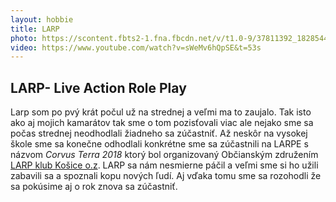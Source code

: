 ```yaml
---
layout: hobbie
title: LARP
photo: https://scontent.fbts2-1.fna.fbcdn.net/v/t1.0-9/37811392_1828544057210974_3431933831647592448_o.jpg?_nc_cat=103&_nc_ht=scontent.fbts2-1.fna&oh=dc7af5ffbe41bf6018dfb1573b6d6d98&oe=5D1F2DA3
video: https://www.youtube.com/watch?v=sWeMv6hQpSE&t=53s
---
```

## **LARP- Live Action Role Play**

Larp som po pvý krát počul už na strednej a veľmi ma to zaujalo. Tak isto ako aj mojich kamarátov tak sme o tom pozisťovali viac ale nejako sme sa počas strednej neodhodlali žiadneho sa zúčastniť. Až neskôr na vysokej škole sme sa konečne odhodlali konkrétne sme sa zúčastnili na LARPE  s názvom _Corvus Terra 2018_ ktorý bol organizovaný Občianským združením [LARP klub Košice o.z](https://larpke.eu). LARP sa nám nesmierne páčil a veľmi sme si ho užili zabavili sa a spoznali kopu nových ľudí. Aj vďaka tomu sme sa rozohodli že sa pokúsime aj o rok znova sa zúčastniť.
